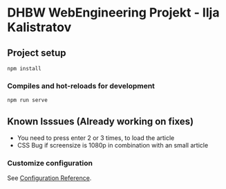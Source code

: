 # DHBW WebEngineering Projekt - Ilja Kalistratov

## Project setup
```
npm install
```

### Compiles and hot-reloads for development
```
npm run serve
```

## Known Isssues (Already working on fixes)
- You need to press enter 2 or 3 times, to load the article 
- CSS Bug if screensize is 1080p in combination with an small article


### Customize configuration
See [Configuration Reference](https://cli.vuejs.org/config/).
